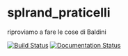 # splrand_praticelli
riproviamo a fare le cose di Baldini

[![Build Status](https://travis-ci.org/luigimasturzo/splrand_praticelli.svg?branch=master)](https://travis-ci.org/luigimasturzo/splrand_praticelli)
[![Documentation Status](https://readthedocs.org/projects/splrand_praticelli/badge/?version=latest)](https://splrand_praticelli.readthedocs.io/en/latest/?badge=latest)
